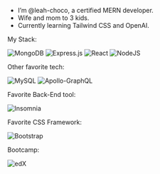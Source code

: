* I’m @leah-choco, a certified MERN developer.
* Wife and mom to 3 kids.
* Currently learning Tailwind CSS and OpenAI.

My Stack: 

![MongoDB](https://img.shields.io/badge/MongoDB-%234ea94b.svg?style=for-the-badge&logo=mongodb&logoColor=white)
![Express.js](https://img.shields.io/badge/express.js-%23404d59.svg?style=for-the-badge&logo=express&logoColor=%2361DAFB)
![React](https://img.shields.io/badge/react-%2320232a.svg?style=for-the-badge&logo=react&logoColor=%2361DAFB)
![NodeJS](https://img.shields.io/badge/node.js-6DA55F?style=for-the-badge&logo=node.js&logoColor=white)

Other favorite tech: 

![MySQL](https://img.shields.io/badge/mysql-%2300f.svg?style=for-the-badge&logo=mysql&logoColor=white)
![Apollo-GraphQL](https://img.shields.io/badge/-ApolloGraphQL-311C87?style=for-the-badge&logo=apollo-graphql)


Favorite Back-End tool:

![Insomnia](https://img.shields.io/badge/Insomnia-black?style=for-the-badge&logo=insomnia&logoColor=5849BE)

Favorite CSS Framework:

![Bootstrap](https://img.shields.io/badge/bootstrap-%23563D7C.svg?style=for-the-badge&logo=bootstrap&logoColor=white)

Bootcamp:

![edX](https://img.shields.io/badge/edX-%2302262B.svg?style=for-the-badge&logo=edX&logoColor=white)






<!---
leah-choco/leah-choco is a ✨ special ✨ repository because its `README.md` (this file) appears on your GitHub profile.
You can click the Preview link to take a look at your changes.
--->
